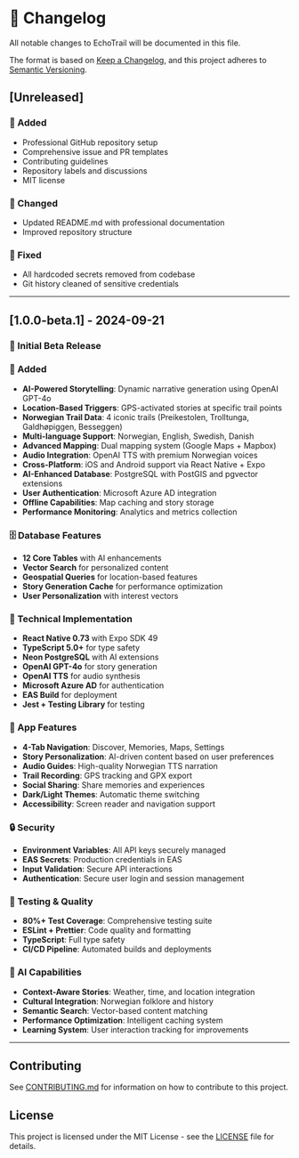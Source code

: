 # 📝 Changelog

All notable changes to EchoTrail will be documented in this file.

The format is based on [Keep a Changelog](https://keepachangelog.com/en/1.0.0/),
and this project adheres to [Semantic Versioning](https://semver.org/spec/v2.0.0.html).

## [Unreleased]

### 🚀 Added
- Professional GitHub repository setup
- Comprehensive issue and PR templates
- Contributing guidelines
- Repository labels and discussions
- MIT license

### 🔧 Changed
- Updated README.md with professional documentation
- Improved repository structure

### 🐛 Fixed
- All hardcoded secrets removed from codebase
- Git history cleaned of sensitive credentials

---

## [1.0.0-beta.1] - 2024-09-21

### 🎉 Initial Beta Release

### 🚀 Added
- **AI-Powered Storytelling**: Dynamic narrative generation using OpenAI GPT-4o
- **Location-Based Triggers**: GPS-activated stories at specific trail points
- **Norwegian Trail Data**: 4 iconic trails (Preikestolen, Trolltunga, Galdhøpiggen, Besseggen)
- **Multi-language Support**: Norwegian, English, Swedish, Danish
- **Advanced Mapping**: Dual mapping system (Google Maps + Mapbox)
- **Audio Integration**: OpenAI TTS with premium Norwegian voices
- **Cross-Platform**: iOS and Android support via React Native + Expo
- **AI-Enhanced Database**: PostgreSQL with PostGIS and pgvector extensions
- **User Authentication**: Microsoft Azure AD integration
- **Offline Capabilities**: Map caching and story storage
- **Performance Monitoring**: Analytics and metrics collection

### 🗄️ Database Features
- **12 Core Tables** with AI enhancements
- **Vector Search** for personalized content
- **Geospatial Queries** for location-based features
- **Story Generation Cache** for performance optimization
- **User Personalization** with interest vectors

### 🔧 Technical Implementation
- **React Native 0.73** with Expo SDK 49
- **TypeScript 5.0+** for type safety
- **Neon PostgreSQL** with AI extensions
- **OpenAI GPT-4o** for story generation
- **OpenAI TTS** for audio synthesis
- **Microsoft Azure AD** for authentication
- **EAS Build** for deployment
- **Jest + Testing Library** for testing

### 📱 App Features
- **4-Tab Navigation**: Discover, Memories, Maps, Settings
- **Story Personalization**: AI-driven content based on user preferences
- **Audio Guides**: High-quality Norwegian TTS narration
- **Trail Recording**: GPS tracking and GPX export
- **Social Sharing**: Share memories and experiences
- **Dark/Light Themes**: Automatic theme switching
- **Accessibility**: Screen reader and navigation support

### 🔒 Security
- **Environment Variables**: All API keys securely managed
- **EAS Secrets**: Production credentials in EAS
- **Input Validation**: Secure API interactions
- **Authentication**: Secure user login and session management

### 🧪 Testing & Quality
- **80%+ Test Coverage**: Comprehensive testing suite
- **ESLint + Prettier**: Code quality and formatting
- **TypeScript**: Full type safety
- **CI/CD Pipeline**: Automated builds and deployments

### 🌟 AI Capabilities
- **Context-Aware Stories**: Weather, time, and location integration
- **Cultural Integration**: Norwegian folklore and history
- **Semantic Search**: Vector-based content matching
- **Performance Optimization**: Intelligent caching system
- **Learning System**: User interaction tracking for improvements

---

## Contributing

See [CONTRIBUTING.md](CONTRIBUTING.md) for information on how to contribute to this project.

## License

This project is licensed under the MIT License - see the [LICENSE](LICENSE) file for details.